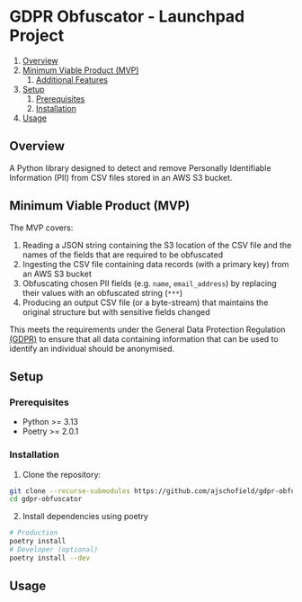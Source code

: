# GDPR Obfuscator - Launchpad Project

1. [Overview](#overview)
2. [Minimum Viable Product (MVP)](#minimum-viable-product-mvp)
    1. [Additional Features](#additional-features)
4. [Setup](#setup)
    1. [Prerequisites](#prerequisites)
    2. [Installation](#installation)
5. [Usage](#usage)

## Overview

A Python library designed to detect and remove Personally Identifiable Information (PII) from CSV files stored in an AWS S3 bucket.

## Minimum Viable Product (MVP)

The MVP covers:
1. Reading a JSON string containing the S3 location of the CSV file and the names of the fields that are required to be obfuscated
2. Ingesting the CSV file containing data records (with a primary key) from an AWS S3 bucket
3. Obfuscating chosen PII fields (e.g. `name`, `email_address`) by replacing their values with an obfuscated string (`***`)
4. Producing an output CSV file (or a byte-stream) that maintains the original structure but with sensitive fields changed

This meets the requirements under the General Data Protection Regulation [(GDPR)](https://ico.org.uk/media/for-organisations/guide-to-data-protection/guide-to-the-general-data-protection-regulation-gdpr-1-1.pdf) to ensure that all data containing information that can be used to identify an individual should be anonymised.

## Setup

### Prerequisites

- Python >= 3.13
- Poetry >= 2.0.1

### Installation

1. Clone the repository:

```bash
git clone --recurse-submodules https://github.com/ajschofield/gdpr-obfuscator.git
cd gdpr-obfuscator
```

2. Install dependencies using poetry

```bash
# Production
poetry install
# Developer (optional)
poetry install --dev
```

## Usage
